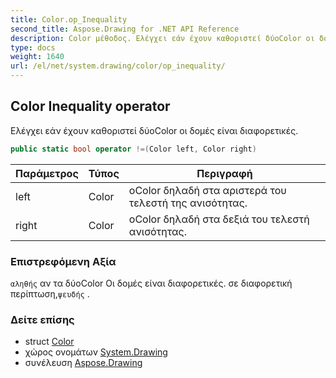 ```yaml
---
title: Color.op_Inequality
second_title: Aspose.Drawing for .NET API Reference
description: Color μέθοδος. Ελέγχει εάν έχουν καθοριστεί δύοColor οι δομές είναι διαφορετικές.
type: docs
weight: 1640
url: /el/net/system.drawing/color/op_inequality/
---
```

## Color Inequality operator

Ελέγχει εάν έχουν καθοριστεί δύοColor οι δομές είναι διαφορετικές.

```csharp
public static bool operator !=(Color left, Color right)
```

| Παράμετρος | Τύπος | Περιγραφή |
| --- | --- | --- |
| left | Color | οColor δηλαδή στα αριστερά του τελεστή της ανισότητας. |
| right | Color | οColor δηλαδή στα δεξιά του τελεστή ανισότητας. |

### Επιστρεφόμενη Αξία

`αληθής` αν τα δύοColor Οι δομές είναι διαφορετικές. σε διαφορετική περίπτωση,`ψευδής` .

### Δείτε επίσης

* struct [Color](../)
* χώρος ονομάτων [System.Drawing](../../color/)
* συνέλευση [Aspose.Drawing](../../../)


